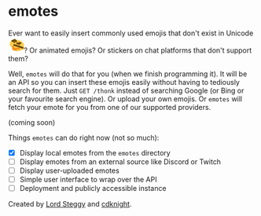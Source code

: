 # emotes

Ever want to easily insert commonly used emojis that don't exist in Unicode ![:thonk:](assets/thonk.png)? Or animated emojis? Or stickers on chat platforms
that don't support them?

Well, `emotes` will do that for you (when we finish programming it). It will be an API so you can insert these emojis easily without having to tediously search for them. Just `GET /thonk` instead of searching Google (or Bing or your favourite search engine). Or upload your own emojis. Or `emotes` will fetch your emote for you from one of our supported providers.

(coming soon)

Things `emotes` can do right now (not so much):

- [x] Display local emotes from the `emotes` directory
- [ ] Display emotes from an external source like Discord or Twitch
- [ ] Display user-uploaded emotes
- [ ] Simple user interface to wrap over the API
- [ ] Deployment and publicly accessible instance

Created by [Lord Steggy](https://github.com/rfblock) and [cdknight](https://github.com/cdknight).